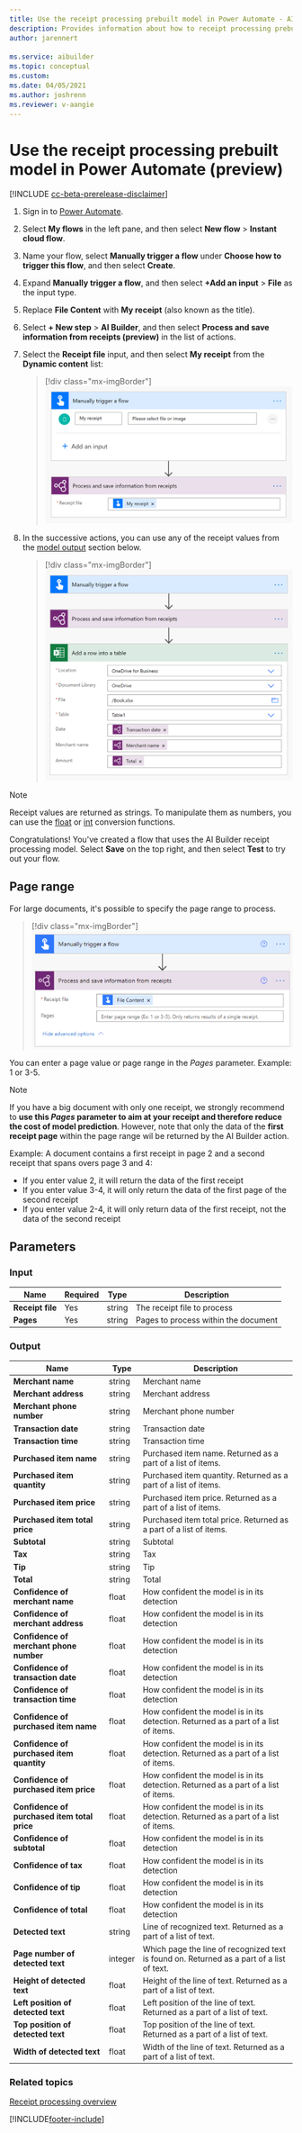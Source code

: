 ```yaml
---
title: Use the receipt processing prebuilt model in Power Automate - AI Builder | Microsoft Docs
description: Provides information about how to receipt processing prebuilt model in Power Automate 
author: jarennert

ms.service: aibuilder
ms.topic: conceptual
ms.custom: 
ms.date: 04/05/2021
ms.author: joshrenn
ms.reviewer: v-aangie
---
```



# Use the receipt processing prebuilt model in Power Automate (preview)

[!INCLUDE [cc-beta-prerelease-disclaimer](includes/cc-beta-prerelease-disclaimer.md)]

1. Sign in to [Power Automate](https://flow.microsoft.com/).

1. Select **My flows** in the left pane, and then select **New flow** > **Instant cloud flow**.

1. Name your flow, select **Manually trigger a flow** under **Choose how to trigger this flow**, and then select **Create**.

1. Expand **Manually trigger a flow**, and then select **+Add an input** > **File** as the input type.

1. Replace  **File Content** with **My receipt** (also known as the title).

1. Select **+ New step** > **AI Builder**, and then select **Process and save information from receipts (preview)** in the list of actions.

1. Select the **Receipt file** input, and then select **My receipt** from the **Dynamic content** list:

    > [!div class="mx-imgBorder"]
    > ![Trigger file flow](media/rp-flow-my-receipt.png "Manually trigger a flow screens")

1. In the successive actions, you can use any of the receipt values from the [model output](#output) section below.

    > [!div class="mx-imgBorder"]
    > ![Flow example](media/rp-flow-example.png "Example flow screens")

>[!NOTE]
> Receipt values are returned as strings. To manipulate them as numbers, you can use the [float](/azure/logic-apps/workflow-definition-language-functions-reference#float) or [int](/azure/logic-apps/workflow-definition-language-functions-reference#int) conversion functions.

Congratulations! You've created a flow that uses the AI Builder receipt processing model. Select **Save** on the top right, and then select **Test** to try out your flow.

## Page range
For large documents, it's possible to specify the page range to process.
 
   > [!div class="mx-imgBorder"]
   > ![Page range](media/rp-pagerange.png "Page range example")

You can enter a page value or page range in the *Pages* parameter. Example: 1 or 3-5.

>[!NOTE]
> If you have a big document with only one receipt, we strongly recommend to **use this *Pages* parameter to aim at your receipt and therefore reduce the cost of model prediction**. However, note that only the data of the **first receipt page** within the page range wil be returned by the AI Builder action. 
> 
> Example: A document contains a first receipt in page 2 and a second receipt that spans overs page 3 and 4:
> - If you enter value 2, it will return the data of the first receipt
> - If you enter value 3-4, it will only return the data of the first page of the second receipt
> - If you enter value 2-4, it will only return data of the first receipt, not the data of the second receipt


## Parameters
### Input
|Name|Required|Type|Description|
|---------|---------|---------|---------|
|**Receipt file**|Yes|string|The receipt file to process|
|**Pages**|Yes|string|Pages to process within the document|

### Output
|Name|Type|Description|
|---------|---------|---------|
|**Merchant name**|string|Merchant name|
|**Merchant address**|string|Merchant address|
|**Merchant phone number**|string|Merchant phone number|
|**Transaction date**|string|Transaction date|
|**Transaction time**|string|Transaction time|
|**Purchased item name**|string|Purchased item name. Returned as a part of a list of items.|
|**Purchased item quantity**|string|Purchased item quantity. Returned as a part of a list of items.|
|**Purchased item price**|string|Purchased item price. Returned as a part of a list of items.|
|**Purchased item total price**|string|Purchased item total price. Returned as a part of a list of items.|
|**Subtotal**|string|Subtotal|
|**Tax**|string|Tax|
|**Tip**|string|Tip|
|**Total**|string|Total|
|**Confidence of merchant name**|float|How confident the model is in its detection|
|**Confidence of merchant address**|float|How confident the model is in its detection|
|**Confidence of merchant phone number**|float|How confident the model is in its detection|
|**Confidence of transaction date**|float|How confident the model is in its detection|
|**Confidence of transaction time**|float|How confident the model is in its detection|
|**Confidence of purchased item name**|float|How confident the model is in its detection. Returned as a part of a list of items.|
|**Confidence of purchased item quantity**|float|How confident the model is in its detection. Returned as a part of a list of items.|
|**Confidence of purchased item price**|float|How confident the model is in its detection. Returned as a part of a list of items.|
|**Confidence of purchased item total price**|float|How confident the model is in its detection. Returned as a part of a list of items.|
|**Confidence of subtotal**|float|How confident the model is in its detection|
|**Confidence of tax**|float|How confident the model is in its detection|
|**Confidence of tip**|float|How confident the model is in its detection|
|**Confidence of total**|float|How confident the model is in its detection|
|**Detected text**|string|Line of recognized text. Returned as a part of a list of text.|
|**Page number of detected text**|integer|Which page the line of recognized text is found on. Returned as a part of a list of text.|
|**Height of detected text**|float|Height of the line of text. Returned as a part of a list of text.|
|**Left position of detected text**|float|Left position of the line of text. Returned as a part of a list of text.|
|**Top position of detected text**|float|Top position of the line of text. Returned as a part of a list of text.|
|**Width of detected text**|float|Width of the line of text. Returned as a part of a list of text.|


### Related topics

[Receipt processing overview](prebuilt-receipt-processing.md)


[!INCLUDE[footer-include](includes/footer-banner.md)]
